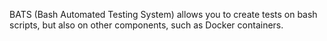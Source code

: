 BATS (Bash Automated Testing System) allows you to create tests on bash scripts, but also on other components, such as Docker containers.
